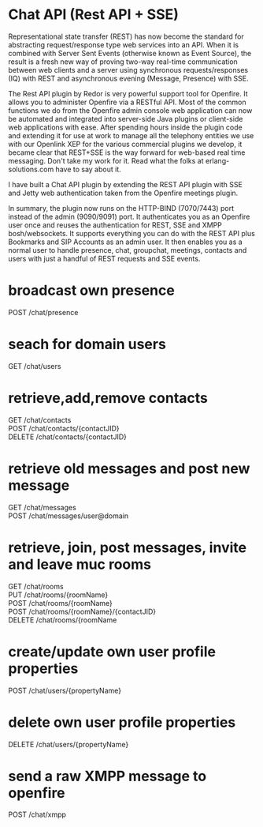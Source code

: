 # Chat API (Rest API + SSE)
Representational state transfer (REST) has now become the standard for abstracting request/response type web services into an API. When it is combined with Server Sent Events (otherwise known as Event Source), the result is a fresh new way of proving two-way real-time communication between web clients and a server using synchronous requests/responses (IQ) with REST and asynchronous evening (Message, Presence) with SSE.

The Rest API plugin by Redor is very powerful support tool for Openfire. It allows you to administer Openfire via a RESTful API. Most of the common functions we do from the Openfire admin console web application can now be automated and integrated into server-side Java plugins or client-side web applications with ease. After spending hours inside the plugin code and extending it for use at work to manage all the telephony entities we use with our Openlink XEP for the various commercial plugins we develop, it became clear that REST+SSE is the way forward for web-based real time messaging. Don't take my work for it. Read what the folks at erlang-solutions.com have to say about it.

I have built a Chat API plugin by extending the REST API plugin with SSE and Jetty web authentication taken from the Openfire meetings plugin.

In summary, the plugin now runs on the HTTP-BIND (7070/7443) port instead of the admin (9090/9091) port. It authenticates you as an Openfire user once and reuses the authentication for REST,  SSE and XMPP bosh/websockets. It supports everything you can do with the REST API plus Bookmarks and SIP Accounts as an admin user. It then enables you as a normal user to handle presence, chat, groupchat, meetings, contacts and users with just a handful of REST requests and SSE events.

# broadcast own presence
POST /chat/presence<br/>
# seach for domain users
GET /chat/users<br/>
# retrieve,add,remove contacts
GET /chat/contacts<br/>
POST /chat/contacts/{contactJID}<br/>
DELETE /chat/contacts/{contactJID}<br/>
# retrieve old messages and post new message
GET /chat/messages<br/>
POST /chat/messages/user@domain<br/>
# retrieve, join, post messages, invite and leave muc rooms
GET /chat/rooms<br/>
PUT /chat/rooms/{roomName}<br/>
POST /chat/rooms/{roomName}<br/>
POST /chat/rooms/{roomName}/{contactJID}<br/>
DELETE /chat/rooms/{roomName<br/>
# create/update own user profile properties
POST /chat/users/{propertyName}<br/>
# delete own user profile properties
DELETE /chat/users/{propertyName}<br/>
# send a raw XMPP message to openfire
POST /chat/xmpp<br/>
